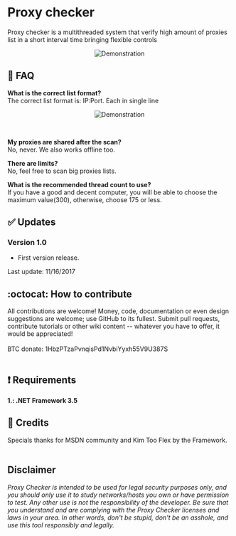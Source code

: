 # Proxy checker
Proxy checker is a multithreaded system that verify high amount of proxies list in a short interval time bringing flexible controls<br>
<p align="center">
  <img src="https://i.imgur.com/dFasxUB.png" title="Demonstration">
</p>

## :trident: FAQ

**What is the correct list format?**<br>
The correct list format is: IP:Port. Each in single line
<p align="center">
  <img src="https://i.imgur.com/c6JjMDE.png" title="Demonstration">
</p><br>

**My proxies are shared after the scan?**<br>
No, never. We also works offline too.

**There are limits?**<br>
No, feel free to scan big proxies lists.

**What is the recommended thread count to use?**<br>
If you have a good and decent computer, you will be able to choose the maximum value(300), otherwise, choose 175 or less.

## :white_check_mark: Updates
### Version 1.0<br>
- First version release.<br>

Last update: 11/16/2017

## :octocat: How to contribute
All contributions are welcome! Money, code, documentation or even design suggestions are welcome; use GitHub to its fullest. Submit pull requests, contribute tutorials or other wiki content -- whatever you have to offer, it would be appreciated!<br><br>
BTC donate: 1HbzPTzaPvnqisPd1NvbiYyxh55V9U387S<br><br>

## :heavy_exclamation_mark: Requirements
**1.: .NET Framework 3.5**<br>

## :scroll: Credits
Specials thanks for MSDN community and Kim Too Flex by the Framework.
<br>
<br>
## Disclaimer
*Proxy Checker is intended to be used for legal security purposes only, and you should only use it to study networks/hosts you own or have permission to test. Any other use is not the responsibility of the developer. Be sure that you understand and are complying with the Proxy Checker licenses and laws in your area. In other words, don't be stupid, don't be an asshole, and use this tool responsibly and legally.*
